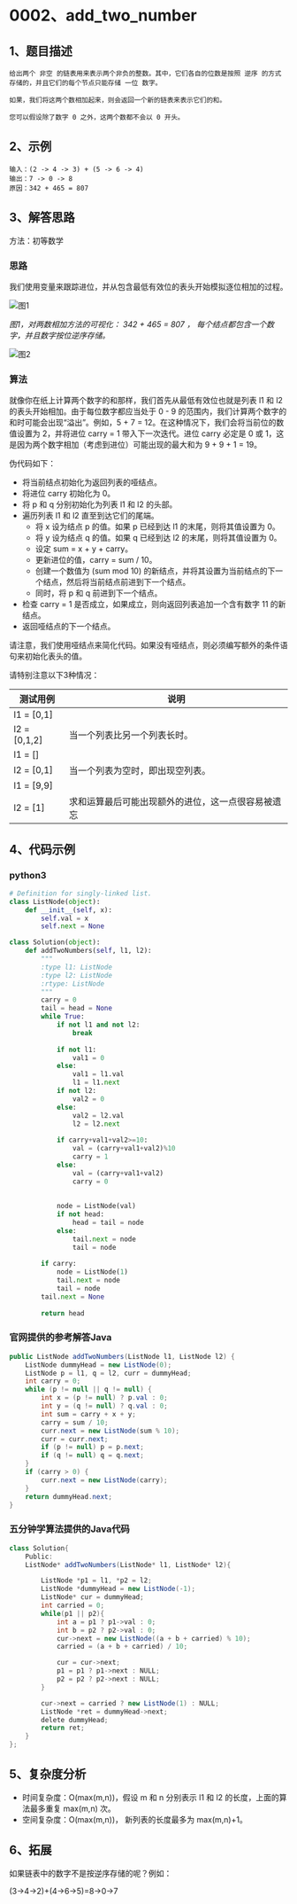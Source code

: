 # 0002、add_two_number

## 1、题目描述

```
给出两个 非空 的链表用来表示两个非负的整数。其中，它们各自的位数是按照 逆序 的方式存储的，并且它们的每个节点只能存储 一位 数字。

如果，我们将这两个数相加起来，则会返回一个新的链表来表示它们的和。

您可以假设除了数字 0 之外，这两个数都不会以 0 开头。
```

## 2、示例

```
输入：(2 -> 4 -> 3) + (5 -> 6 -> 4)
输出：7 -> 0 -> 8
原因：342 + 465 = 807
```

## 3、解答思路

方法：初等数学

### 思路

我们使用变量来跟踪进位，并从包含最低有效位的表头开始模拟逐位相加的过程。

![图1](./pic/2_add_two_numbers.png)

*图1，对两数相加方法的可视化： 342 + 465 = 807 ， 每个结点都包含一个数字，并且数字按位逆序存储。*

![图2](.\pic\2_add_two_numbers.gif)

### 算法

就像你在纸上计算两个数字的和那样，我们首先从最低有效位也就是列表 l1 和 l2 的表头开始相加。由于每位数字都应当处于 0 - 9 的范围内，我们计算两个数字的和时可能会出现“溢出”。例如，5 + 7 = 12。在这种情况下，我们会将当前位的数值设置为 2，并将进位 carry = 1 带入下一次迭代。进位 carry 必定是 0 或 1，这是因为两个数字相加（考虑到进位）可能出现的最大和为 9 + 9 + 1 = 19。


伪代码如下：

- 将当前结点初始化为返回列表的哑结点。
- 将进位 carry 初始化为 0。
- 将 p 和 q 分别初始化为列表 l1 和 l2 的头部。
- 遍历列表 l1  和 l2 直至到达它们的尾端。
  - 将 x 设为结点 p 的值。如果 p 已经到达 l1 的末尾，则将其值设置为 0。
  - 将 y 设为结点 q 的值。如果 q 已经到达 l2 的末尾，则将其值设置为 0。
  - 设定 sum = x + y + carry。
  - 更新进位的值，carry = sum / 10。
  - 创建一个数值为 (sum mod 10) 的新结点，并将其设置为当前结点的下一个结点，然后将当前结点前进到下一个结点。
  - 同时，将 p 和 q 前进到下一个结点。
- 检查 carry = 1 是否成立，如果成立，则向返回列表追加一个含有数字 11 的新结点。
- 返回哑结点的下一个结点。

请注意，我们使用哑结点来简化代码。如果没有哑结点，则必须编写额外的条件语句来初始化表头的值。

请特别注意以下3种情况：

| 测试用例      | 说明 |
| ------------ | --- |
| l1 = [0,1]   | |
| l2 = [0,1,2] | 当一个列表比另一个列表长时。                   |
| l1 = []      | |
| l2 = [0,1]   | 当一个列表为空时，即出现空列表。                |
| l1 = [9,9]   | |
| l2 = [1]     | 求和运算最后可能出现额外的进位，这一点很容易被遗忘 |

## 4、代码示例

### python3

```python
# Definition for singly-linked list.
class ListNode(object):
    def __init__(self, x):
        self.val = x
        self.next = None

class Solution(object):
    def addTwoNumbers(self, l1, l2):
        """
        :type l1: ListNode
        :type l2: ListNode
        :rtype: ListNode
        """
        carry = 0
        tail = head = None
        while True:
            if not l1 and not l2:
                break
            
            if not l1:
                val1 = 0
            else:
                val1 = l1.val
                l1 = l1.next
            if not l2:
                val2 = 0
            else:
                val2 = l2.val
                l2 = l2.next
            
            if carry+val1+val2>=10:
                val = (carry+val1+val2)%10
                carry = 1
            else:
                val = (carry+val1+val2)
                carry = 0
                
                
            node = ListNode(val)
            if not head:
                head = tail = node
            else:
                tail.next = node
                tail = node
                
        if carry:
            node = ListNode(1)
            tail.next = node
            tail = node
        tail.next = None
        
        return head
```



### 官网提供的参考解答Java

```java
public ListNode addTwoNumbers(ListNode l1, ListNode l2) {
    ListNode dummyHead = new ListNode(0);
    ListNode p = l1, q = l2, curr = dummyHead;
    int carry = 0;
    while (p != null || q != null) {
        int x = (p != null) ? p.val : 0;
        int y = (q != null) ? q.val : 0;
        int sum = carry + x + y;
        carry = sum / 10;
        curr.next = new ListNode(sum % 10);
        curr = curr.next;
        if (p != null) p = p.next;
        if (q != null) q = q.next;
    }
    if (carry > 0) {
        curr.next = new ListNode(carry);
    }
    return dummyHead.next;
}
```

### 五分钟学算法提供的Java代码

```java
class Solution{
    Public:
    ListNode* addTwoNumbers(ListNode* l1, ListNode* l2){

        ListNode *p1 = l1, *p2 = l2;
        ListNode *dummyHead = new ListNode(-1);
        ListNode* cur = dummyHead;
        int carried = 0;
        while(p1 || p2){
            int a = p1 ? p1->val : 0;
            int b = p2 ? p2->val : 0;
            cur->next = new ListNode((a + b + carried) % 10);
            carried = (a + b + carried) / 10;

            cur = cur->next;
            p1 = p1 ? p1->next : NULL;
            p2 = p2 ? p2->next : NULL;    
        }

        cur->next = carried ? new ListNode(1) : NULL;
        ListNode *ret = dummyHead->next;
        delete dummyHead;
        return ret;
    }
};
```

## 5、复杂度分析

- 时间复杂度：O(max(m,n))，假设 m 和 n 分别表示 l1 和 l2 的长度，上面的算法最多重复 max(m,n) 次。
- 空间复杂度：O(max(m,n))， 新列表的长度最多为 max(m,n)+1。

## 6、拓展

如果链表中的数字不是按逆序存储的呢？例如：

(3→4→2)+(4→6→5)=8→0→7